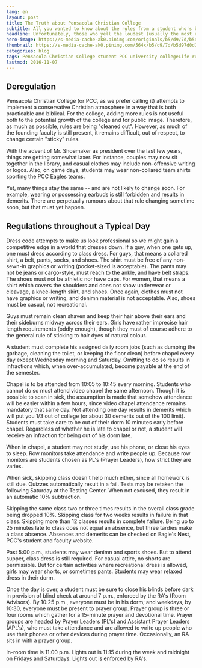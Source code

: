 ```yaml
---
lang: en
layout: post 
title: The Truth about Pensacola Christian College
subtitle: All you wanted to know about the rules from a student who's been there
headline: Unfortunately, those who yell the loudest (usually the most roudy) also get most of the attention. Voices dissenting PCC can be very loud, but from the perspective of a (perhaps less unusual) student, here is an attempt to describe discipline at Pensacola Christian.
hero-image: https://s-media-cache-ak0.pinimg.com/originals/b5/d9/7d/b5d97d0d23383c877535b486835192fd.jpg
thumbnail: https://s-media-cache-ak0.pinimg.com/564x/b5/d9/7d/b5d97d0d23383c877535b486835192fd.jpg
categories: blog
tags: Pensacola Christian College student PCC university collegeLife rules
lastmod: 2016-11-07
---
```

<h2>Deregulation</h2>
Pensacola Christian College (or PCC, as we prefer calling it) attempts to implement a conservative Christian atmosphere in a way that is both practicable and biblical. For the college, adding more rules is not useful both to the potential growth of the college and for public image. Therefore, as much as possible, rules are being "cleaned out". However, as much of the founding faculty is still present, it remains difficult, out of respect, to change certain "sticky" rules.

With the advent of Mr. Shoemaker as president over the last few years, things are getting somewhat laxer. For instance, couples may now sit together in the library, and casual clothes may include non-offensive writing or logos. Also, on game days, students may wear non-collared team shirts sporting the PCC Eagles teams.

Yet, many things stay the same -- and are not likely to change soon. For example, wearing or possessing earbuds is still forbidden and results in demerits. There are perpetually rumours about that rule changing sometime soon, but that must yet happen.

<h2>Regulations throughout a Typical Day</h2>
Dress code attempts to make us look professional so we might gain a competitive edge in a world that dresses down. If a guy, when one gets up, one must dress according to class dress. For guys, that means a collared shirt, a belt, pants, socks, and shoes. The shirt must be free of any non-sewn-in graphics or writing (pocket-sized is acceptable). The pants may not be jeans or cargo-style, must reach to the ankle, and have belt straps. The shoes must not be athletic nor have caps. For women, that means a shirt which covers the shoulders and does not show underwear or cleavage, a knee-length skirt, and shoes. Once again, clothes must not have graphics or writing, and denimn material is not acceptable. Also, shoes must be casual, not recreational.

Guys must remain clean shaven and keep their hair above their ears and their sideburns midway across their ears. Girls have rather imprecise hair length requirements (oddly enough), though they must of course adhere to the general rule of sticking to hair dyes of natural colour.

A student must complete his assigned daily room jobs (such as dumping the garbage, cleaning the toilet, or keeping the floor clean) before chapel every day except Wednesday morning and Saturday. Omitting to do so results in infractions which, when over-accumulated, become payable at the end of the semester.

Chapel is to be attended from 10:05 to 10:45 every morning. Students who cannot do so must attend video chapel the same afternoon. Though it is possible to scan in sick, the assumption is made that somehow attendance will be easier within a few hours, since video chapel attendance remains mandatory that same day. Not attending one day results in demerits which will put you 1/3 out of college (or about 30 demerits out of the 100 limit). Students must take care to be out of their dorm 10 minutes early before chapel. Regardless of whether he is late to chapel or not, a student will receive an infraction for being out of his dorm late.

When in chapel, a student may not study, use his phone, or close his eyes to sleep. Row monitors take attendance and write people up. Because row monitors are students chosen as PL's (Prayer Leaders), how strict they are varies.

When sick, skipping class doesn't help much either, since all homework is still due. Quizzes automatically result in a fail. Tests may be retaken the following Saturday at the Testing Center. When not excused, they result in an automatic 10% subtraction.

Skipping the same class two or three times results in the overall class grade being dropped 10%. Skipping class for two weeks results in failure in that class. Skipping more than 12 classes results in complete failure. Being up to 25 minutes late to class does not equal an absence, but three tardies make a class absence. Absences and demerits can be checked on Eagle's Nest, PCC's student and faculty website.

Past 5:00 p.m., students may wear denimn and sports shoes. But to attend supper, class dress is still required. For casual attire, no shorts are permissible. But for certain activities where recreational dress is allowed, girls may wear shorts, or sometimes pants. Students may wear relaxed dress in their dorm.

Once the day is over, a student must be sure to close his blinds before dark in provision of blind check at around 7 p.m., enforced by the RA's (Room Advisors). By 10:25 p.m., everyone must be in his dorm; and weekdays, by 10:30, everyone must be present to prayer group. Prayer group is three or four rooms which gather for a 15-minute prayer and devotional time. Prayer groups are headed by Prayer Leaders (PL's) and Assistant Prayer Leaders (APL's), who must take attendance and are allowed to write up people who use their phones or other devices during prayer time. Occasionally, an RA sits in with a prayer group.

In-room time is 11:00 p.m. Lights out is 11:15 during the week and midnight on Fridays and Saturdays. Lights out is enforced by RA's.
